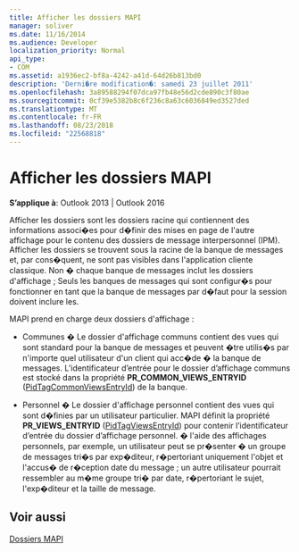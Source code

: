 ```yaml
---
title: Afficher les dossiers MAPI
manager: soliver
ms.date: 11/16/2014
ms.audience: Developer
localization_priority: Normal
api_type:
- COM
ms.assetid: a1936ec2-bf8a-4242-a41d-64d26b813bd0
description: 'Derni�re modification�: samedi 23 juillet 2011'
ms.openlocfilehash: 3a89588294f07dca97fb48e56d2cde890c3f80ae
ms.sourcegitcommit: 0cf39e5382b8c6f236c8a63c6036849ed3527ded
ms.translationtype: MT
ms.contentlocale: fr-FR
ms.lasthandoff: 08/23/2018
ms.locfileid: "22568818"
---
```

# <a name="mapi-view-folders"></a>Afficher les dossiers MAPI

  
  
**S’applique à**: Outlook 2013 | Outlook 2016 
  
Afficher les dossiers sont les dossiers racine qui contiennent des informations associ�es pour d�finir des mises en page de l'autre affichage pour le contenu des dossiers de message interpersonnel (IPM). Afficher les dossiers se trouvent sous la racine de la banque de messages et, par cons�quent, ne sont pas visibles dans l'application cliente classique. Non � chaque banque de messages inclut les dossiers d'affichage ; Seuls les banques de messages qui sont configur�s pour fonctionner en tant que la banque de messages par d�faut pour la session doivent inclure les.  
  
MAPI prend en charge deux dossiers d'affichage :
  
- Communes � Le dossier d'affichage communs contient des vues qui sont standard pour la banque de messages et peuvent �tre utilis�s par n'importe quel utilisateur d'un client qui acc�de � la banque de messages. L’identificateur d’entrée pour le dossier d’affichage communs est stocké dans la propriété **PR_COMMON_VIEWS_ENTRYID** ([PidTagCommonViewsEntryId](pidtagcommonviewsentryid-canonical-property.md)) de la banque.
    
- Personnel � Le dossier d'affichage personnel contient des vues qui sont d�finies par un utilisateur particulier. MAPI définit la propriété **PR_VIEWS_ENTRYID** ([PidTagViewsEntryId](pidtagviewsentryid-canonical-property.md)) pour contenir l’identificateur d’entrée du dossier d’affichage personnel. � l'aide des affichages personnels, par exemple, un utilisateur peut se pr�senter � un groupe de messages tri�s par exp�diteur, r�pertoriant uniquement l'objet et l'accus� de r�ception date du message ; un autre utilisateur pourrait ressembler au m�me groupe tri� par date, r�pertoriant le sujet, l'exp�diteur et la taille de message.
    
## <a name="see-also"></a>Voir aussi



[Dossiers MAPI](mapi-folders.md)

